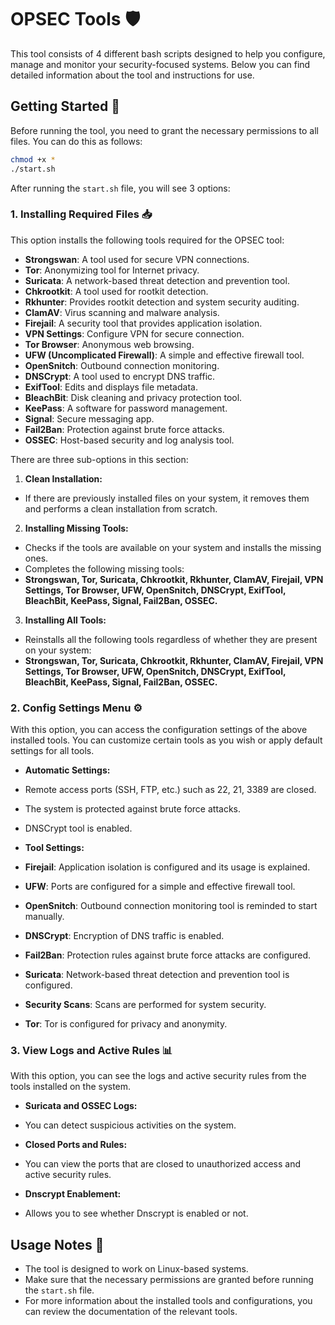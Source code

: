 # OPSEC Tools 🛡️

This tool consists of 4 different bash scripts designed to help you configure, manage and monitor your security-focused systems. Below you can find detailed information about the tool and instructions for use.

## Getting Started 🚀

Before running the tool, you need to grant the necessary permissions to all files. You can do this as follows:

```bash
chmod +x *
./start.sh
```

After running the `start.sh` file, you will see 3 options:

### 1. Installing Required Files 📥

This option installs the following tools required for the OPSEC tool:

- **Strongswan**: A tool used for secure VPN connections.
- **Tor**: Anonymizing tool for Internet privacy.
- **Suricata**: A network-based threat detection and prevention tool.
- **Chkrootkit**: A tool used for rootkit detection.
- **Rkhunter**: Provides rootkit detection and system security auditing.
- **ClamAV**: Virus scanning and malware analysis.
- **Firejail**: A security tool that provides application isolation.
- **VPN Settings**: Configure VPN for secure connection.
- **Tor Browser**: Anonymous web browsing.
- **UFW (Uncomplicated Firewall)**: A simple and effective firewall tool.
- **OpenSnitch**: Outbound connection monitoring.
- **DNSCrypt**: A tool used to encrypt DNS traffic.
- **ExifTool**: Edits and displays file metadata.
- **BleachBit**: Disk cleaning and privacy protection tool.
- **KeePass**: A software for password management.
- **Signal**: Secure messaging app.
- **Fail2Ban**: Protection against brute force attacks.
- **OSSEC**: Host-based security and log analysis tool.

There are three sub-options in this section:

1. **Clean Installation:**
- If there are previously installed files on your system, it removes them and performs a clean installation from scratch.

2. **Installing Missing Tools:**
- Checks if the tools are available on your system and installs the missing ones.
- Completes the following missing tools:
- **Strongswan, Tor, Suricata, Chkrootkit, Rkhunter, ClamAV, Firejail, VPN Settings, Tor Browser, UFW, OpenSnitch, DNSCrypt, ExifTool, BleachBit, KeePass, Signal, Fail2Ban, OSSEC.**

3. **Installing All Tools:**
- Reinstalls all the following tools regardless of whether they are present on your system:
- **Strongswan, Tor, Suricata, Chkrootkit, Rkhunter, ClamAV, Firejail, VPN Settings, Tor Browser, UFW, OpenSnitch, DNSCrypt, ExifTool, BleachBit, KeePass, Signal, Fail2Ban, OSSEC.**

### 2. Config Settings Menu ⚙️

With this option, you can access the configuration settings of the above installed tools. You can customize certain tools as you wish or apply default settings for all tools.

- **Automatic Settings:**
- Remote access ports (SSH, FTP, etc.) such as 22, 21, 3389 are closed.
- The system is protected against brute force attacks.
- DNSCrypt tool is enabled.

- **Tool Settings:**
- **Firejail**: Application isolation is configured and its usage is explained.
- **UFW**: Ports are configured for a simple and effective firewall tool.
- **OpenSnitch**: Outbound connection monitoring tool is reminded to start manually.
- **DNSCrypt**: Encryption of DNS traffic is enabled.
- **Fail2Ban**: Protection rules against brute force attacks are configured.
- **Suricata**: Network-based threat detection and prevention tool is configured.
- **Security Scans**: Scans are performed for system security.
- **Tor**: Tor is configured for privacy and anonymity.

### 3. View Logs and Active Rules 📊

With this option, you can see the logs and active security rules from the tools installed on the system.

- **Suricata and OSSEC Logs:**
- You can detect suspicious activities on the system.

- **Closed Ports and Rules:**
- You can view the ports that are closed to unauthorized access and active security rules.

- **Dnscrypt Enablement:**
- Allows you to see whether Dnscrypt is enabled or not.

## Usage Notes 📝

- The tool is designed to work on Linux-based systems.
- Make sure that the necessary permissions are granted before running the `start.sh` file.
- For more information about the installed tools and configurations, you can review the documentation of the relevant tools.

